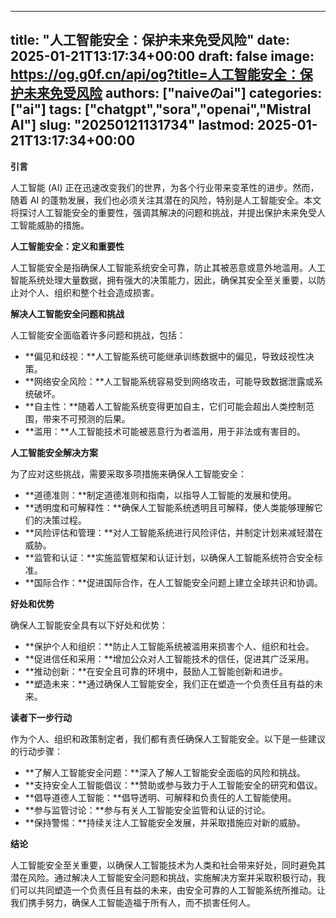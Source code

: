 
---
title: "人工智能安全：保护未来免受风险"
date: 2025-01-21T13:17:34+00:00
draft: false
image: https://og.g0f.cn/api/og?title=人工智能安全：保护未来免受风险
authors: ["naiveのai"]
categories: ["ai"]
tags: ["chatgpt","sora","openai","Mistral AI"]
slug: "20250121131734"
lastmod: 2025-01-21T13:17:34+00:00
---
**引言**

人工智能 (AI) 正在迅速改变我们的世界，为各个行业带来变革性的进步。然而，随着 AI 的蓬勃发展，我们也必须关注其潜在的风险，特别是人工智能安全。本文将探讨人工智能安全的重要性，强调其解决的问题和挑战，并提出保护未来免受人工智能威胁的措施。

**人工智能安全：定义和重要性**

人工智能安全是指确保人工智能系统安全可靠，防止其被恶意或意外地滥用。人工智能系统处理大量数据，拥有强大的决策能力，因此，确保其安全至关重要，以防止对个人、组织和整个社会造成损害。

**解决人工智能安全问题和挑战**

人工智能安全面临着许多问题和挑战，包括：

* **偏见和歧视：**人工智能系统可能继承训练数据中的偏见，导致歧视性决策。
* **网络安全风险：**人工智能系统容易受到网络攻击，可能导致数据泄露或系统破坏。
* **自主性：**随着人工智能系统变得更加自主，它们可能会超出人类控制范围，带来不可预测的后果。
* **滥用：**人工智能技术可能被恶意行为者滥用，用于非法或有害目的。

**人工智能安全解决方案**

为了应对这些挑战，需要采取多项措施来确保人工智能安全：

* **道德准则：**制定道德准则和指南，以指导人工智能的发展和使用。
* **透明度和可解释性：**确保人工智能系统透明且可解释，使人类能够理解它们的决策过程。
* **风险评估和管理：**对人工智能系统进行风险评估，并制定计划来减轻潜在威胁。
* **监管和认证：**实施监管框架和认证计划，以确保人工智能系统符合安全标准。
* **国际合作：**促进国际合作，在人工智能安全问题上建立全球共识和协调。

**好处和优势**

确保人工智能安全具有以下好处和优势：

* **保护个人和组织：**防止人工智能系统被滥用来损害个人、组织和社会。
* **促进信任和采用：**增加公众对人工智能技术的信任，促进其广泛采用。
* **推动创新：**在安全且可靠的环境中，鼓励人工智能创新和进步。
* **塑造未来：**通过确保人工智能安全，我们正在塑造一个负责任且有益的未来。

**读者下一步行动**

作为个人、组织和政策制定者，我们都有责任确保人工智能安全。以下是一些建议的行动步骤：

* **了解人工智能安全问题：**深入了解人工智能安全面临的风险和挑战。
* **支持安全人工智能倡议：**赞助或参与致力于人工智能安全的研究和倡议。
* **倡导道德人工智能：**倡导透明、可解释和负责任的人工智能使用。
* **参与监管讨论：**参与有关人工智能安全监管和认证的讨论。
* **保持警惕：**持续关注人工智能安全发展，并采取措施应对新的威胁。

**结论**

人工智能安全至关重要，以确保人工智能技术为人类和社会带来好处，同时避免其潜在风险。通过解决人工智能安全问题和挑战，实施解决方案并采取积极行动，我们可以共同塑造一个负责任且有益的未来，由安全可靠的人工智能系统所推动。让我们携手努力，确保人工智能造福于所有人，而不损害任何人。